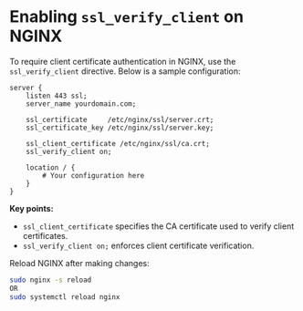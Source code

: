 # Enabling `ssl_verify_client` on NGINX

To require client certificate authentication in NGINX, use the `ssl_verify_client` directive. Below is a sample configuration:

```nginx
server {
    listen 443 ssl;
    server_name yourdomain.com;

    ssl_certificate     /etc/nginx/ssl/server.crt;
    ssl_certificate_key /etc/nginx/ssl/server.key;

    ssl_client_certificate /etc/nginx/ssl/ca.crt;
    ssl_verify_client on;

    location / {
        # Your configuration here
    }
}
```

**Key points:**
- `ssl_client_certificate` specifies the CA certificate used to verify client certificates.
- `ssl_verify_client on;` enforces client certificate verification.

Reload NGINX after making changes:

```sh
sudo nginx -s reload
OR
sudo systemctl reload nginx
```